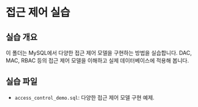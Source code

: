 # 접근 제어 실습

## 실습 개요
이 폴더는 MySQL에서 다양한 접근 제어 모델을 구현하는 방법을 실습합니다. DAC, MAC, RBAC 등의 접근 제어 모델을 이해하고 실제 데이터베이스에 적용해 봅니다.

## 실습 파일
- `access_control_demo.sql`: 다양한 접근 제어 모델 구현 예제.

